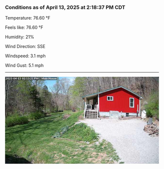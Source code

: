 ### Conditions as of April 13, 2025 at 2:18:37 PM CDT 

Temperature: 76.60 &deg;F

Feels like: 76.60 &deg;F

Humidity: 21%

Wind Direction: SSE

Windspeed: 3.1 mph

Wind Gust: 5.1 mph

---

<img src="./images/latest.jpeg"/>

